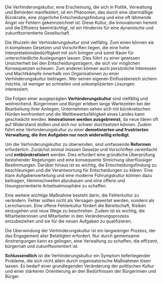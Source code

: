 Die Verhinderungskultur, eine Erscheinung, die sich in Politik, Verwaltung und Behörden manifestiert, ist ein Phänomen, das durch eine übermäßige Bürokratie, eine zögerliche Entscheidungsfindung und eine oft lähmende Angst vor Fehlern gekennzeichnet ist. Diese Kultur, die Innovationen hemmt und die Effizienz beeinträchtigt, ist ein Hindernis für eine dynamische und zukunftsorientierte Gesellschaft.

Die Wurzeln der Verhinderungskultur sind vielfältig. Zum einen können sie in komplexen Gesetzen und Vorschriften liegen, die eine hohe Interpretationsbedürftigkeit mit sich bringen und somit Raum für unterschiedliche Auslegungen lassen. Dies führt zu einer gewissen Unsicherheit bei den Entscheidungsträgern, die sich vor möglichen Konsequenzen scheuen. Zum anderen können auch persönliche Interessen und Machtkämpfe innerhalb von Organisationen zu einer Verhinderungskultur beitragen. Wer seinen eigenen Einflussbereich sichern möchte, ist weniger an schnellen und unkomplizierten Lösungen interessiert.

Die Folgen einer ausgeprägten **Verhinderungskultur** sind vielfältig und weitreichend. Bürgerinnen und Bürger erleben lange Wartezeiten bei der Bearbeitung ihrer Anliegen, Unternehmen sehen sich mit bürokratischen Hürden konfrontiert und die Wettbewerbsfähigkeit eines Landes kann geschwächt werden. **Innovationen werden ausgebremst**, da neue Ideen oft auf Widerstand stoßen und sich nur schwer durchsetzen können. Zudem führt eine Verhinderungskultur zu einer **demotivierten und frustrierten Verwaltung, die ihre Aufgaben nur noch widerwillig erledigt**.

Um die Verhinderungskultur zu überwinden, sind umfassende **Reformen** erforderlich. Zunächst einmal müssen Gesetze und Vorschriften vereinfacht und **entbürokratisiert** werden. Dies erfordert eine gründliche Überprüfung bestehender Regelungen und eine konsequente Streichung überflüssiger Bestimmungen. Darüber hinaus ist es wichtig, die Entscheidungsfindung zu beschleunigen und die Verantwortung für Entscheidungen zu klären. Eine klare Aufgabenverteilung und eine moderne Führungskultur können dazu beitragen, Hemmschwellen abzubauen und eine offene und lösungsorientierte Arbeitsatmosphäre zu schaffen.

Eine weitere wichtige Maßnahme besteht darin, die Fehlerkultur zu verändern. Fehler sollten nicht als Versagen gewertet werden, sondern als Lernchancen. Eine offene Fehlerkultur fördert die Bereitschaft, Risiken einzugehen und neue Wege zu beschreiten. Zudem ist es wichtig, die Mitarbeiterinnen und Mitarbeiter in den Veränderungsprozess einzubeziehen und sie für die neuen Aufgaben zu qualifizieren.

Die Überwindung der Verhinderungskultur ist ein langwieriger Prozess, der das Engagement aller Beteiligten erfordert. Nur durch gemeinsame Anstrengungen kann es gelingen, eine Verwaltung zu schaffen, die effizient, bürgernah und zukunftsorientiert ist.

**Schlussendlich** ist die Verhinderungskultur ein Symptom tieferliegender Probleme, die sich nicht allein durch organisatorische Maßnahmen lösen lassen. Es bedarf einer grundlegenden Veränderung der politischen Kultur und einer stärkeren Orientierung an den Bedürfnissen der Bürgerinnen und Bürger.

